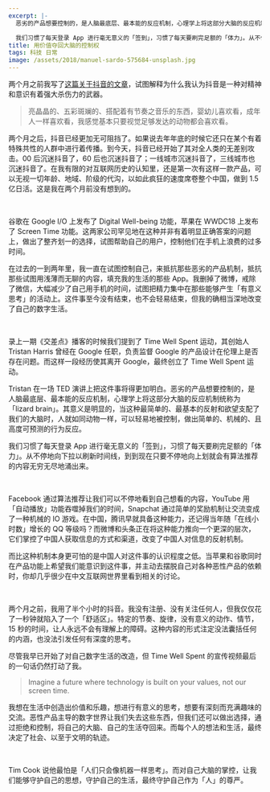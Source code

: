 ```yaml
---
excerpt: |-
  恶劣的产品想要控制的，是人脑最底层、最本能的反应机制，心理学上将这部分大脑的反应机制统称为「lizard brain」。其意义是明显的，当这种最简单的、最基本的反射和欲望支配了我们的大脑时，人就如同动物一样，可以轻易地被控制，做出简单的、机械的、且高度可预测的行为反应。

  我们习惯了每天登录 App 进行毫无意义的「签到」，习惯了每天要刷完足额的「体力」。从不停地向下拉以刷新时间线，到到现在只要不停地向上划就会有算法推荐的内容无穷无尽地涌出来。
title: 用价值夺回大脑的控制权
tags: 科技 日常
image: /assets/2018/manuel-sardo-575684-unsplash.jpg
---
```


两个月之前我写了[这篇关于抖音的文章](/2018/dairy-something-about-musically/)，试图解释为什么我认为抖音是一种对精神和意识有着强大杀伤力的武器。

> 亮晶晶的、五彩斑斓的、搭配着有节奏之音乐的东西，婴幼儿喜欢看，成年人一样喜欢看，我感觉基本只要视觉足够发达的动物都会喜欢看。

两个月之后，抖音已经更加无可阻挡了。如果说去年年底的时候它还只在某个有着特殊共性的人群中进行着传播。到今天，抖音已经开始了其对全人类的无差别攻击。00 后沉迷抖音了，60 后也沉迷抖音了；一线城市沉迷抖音了，三线城市也沉迷抖音了。在我有限的对互联网历史的认知里，还是第一次有这样一款产品，可以无视一切年龄、地域、阶级的代沟，以如此疯狂的速度席卷整个中国，做到 1.5 亿日活。这是我在两个月前没有想到的。

<br>

谷歌在 Google I/O 上发布了 Digital Well-being 功能，苹果在 WWDC18 上发布了 Screen Time 功能。这两家公司罕见地在这种并非有着明显正确答案的问题上，做出了整齐划一的选择，试图帮助自己的用户，控制他们在手机上浪费的过多时间。

在过去的一到两年里，我一直在试图控制自己，来抵抗那些恶劣的产品机制，抵抗那些试图用浅薄而无聊的内容，填充我的生活的那些 App。我删掉了微博，戒除了微信，大幅减少了自己用手机的时间，试图把精力集中在那些能够产生「有意义思考」的活动上。这件事至今没有结束，也不会轻易结束，但我的确相当深地改变了自己的数字生活。

<br>

录上一期《交差点》播客的时候我们提到了 Time Well Spent 运动，其创始人 Tristan Harris 曾经在 Google 任职，负责监督 Google 的产品设计在伦理上是否存在问题。而这样一段经历使其离开 Google，最终创立了 Time Well Spent 运动。

Tristan 在一场 TED 演讲上把这件事将得更加明白。恶劣的产品想要控制的，是人脑最底层、最本能的反应机制，心理学上将这部分大脑的反应机制统称为「lizard brain」。其意义是明显的，当这种最简单的、最基本的反射和欲望支配了我们的大脑时，人就如同动物一样，可以轻易地被控制，做出简单的、机械的、且高度可预测的行为反应。

我们习惯了每天登录 App 进行毫无意义的「签到」，习惯了每天要刷完足额的「体力」。从不停地向下拉以刷新时间线，到到现在只要不停地向上划就会有算法推荐的内容无穷无尽地涌出来。

<br>

Facebook 通过算法推荐让我们可以不停地看到自己想看的内容，YouTube 用「自动播放」功能吞噬掉我们的时间，Snapchat 通过简单的奖励机制让交流变成了一种机械的 IO 游戏。在中国，腾讯早就具备这种能力，还记得当年随「在线小时数」增长的 QQ 等级吗？而微博和头条正在将这种能力推向一个更深的层次，它们掌控了中国人获取信息的方式和渠道，改变了中国人对信息的反射机制。

而比这种机制本身更可怕的是中国人对这件事的认识程度之低。当苹果和谷歌同时在产品功能上希望我们能意识到这件事，并主动去摆脱自己对各种恶性产品的依赖时，你却几乎很少在中文互联网世界里看到相关的讨论。

<br>

两个月之前，我用了半个小时的抖音。我没有注册、没有关注任何人，但我仅仅花了一秒钟就陷入了一个「舒适区」。特定的节奏、旋律，没有意义的动作、情节，15 秒的时间，让人永远不会有理解上的障碍。这种内容的形式注定没法囊括任何的内涵，也没法引发任何有深度的思考。

尽管我早已开始了对自己数字生活的改造，但 Time Well Spent 的宣传视频最后的一句话仍然打动了我。

> Imagine a future where technology is built on your values, not our screen time.

我想在生活中创造出价值和乐趣，想进行有意义的思考，想要有深刻而充满趣味的交流。恶性产品主导的数字世界让我们失去这些东西，但我们还可以做出选择，通过拒绝和控制，将自己的大脑、自己的生活夺回来。而每个人的想法和生活，最终决定了社会、以至于文明的轨迹。

<br>

Tim Cook 说他最怕是「人们只会像机器一样思考」。而对自己大脑的掌控，让我们能够守护自己的思想，守护自己的生活，最终守护自己作为「人」的尊严。
